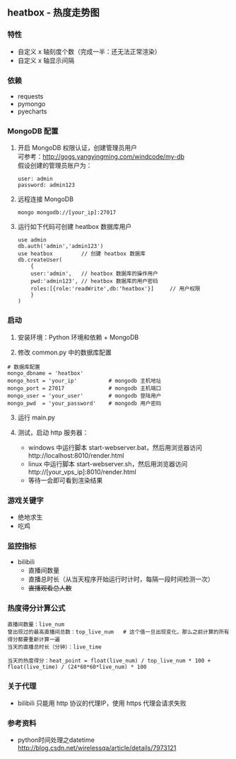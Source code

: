 ## heatbox - 热度走势图

### 特性
* 自定义 x 轴刻度个数（完成一半：还无法正常渲染）
* 自定义 x 轴显示间隔

### 依赖
* requests
* pymongo
* pyecharts

### MongoDB 配置
1. 开启 MongoDB 权限认证，创建管理员用户  
    可参考：http://gogs.yangyingming.com/windcode/my-db  
    假设创建的管理员账户为：
    
    ```
    user: admin
    password: admin123
    ```
2. 远程连接 MongoDB

    ```
    mongo mongodb://[your_ip]:27017
    ```
3. 运行如下代码可创建 heatbox 数据库用户

    ```
    use admin
    db.auth('admin','admin123')
    use heatbox			// 创建 heatbox 数据库
    db.createUser(
        {
        user:'admin',	// heatbox 数据库的操作用户
        pwd:'admin123',	// heatbox 数据库的用户密码
        roles:[{role:'readWrite',db:'heatbox'}] 	// 用户权限
        }
    )
    ```

### 启动
1. 安装环境：Python 环境和依赖 + MongoDB

2. 修改 common.py 中的数据库配置
```
# 数据库配置
mongo_dbname = 'heatbox'
mongo_host = 'your_ip'          # mongodb 主机地址
mongo_port = 27017              # mongodb 主机端口
mongo_user = 'your_user'        # mongodb 登陆用户
mongo_pwd  = 'your_password'    # mongodb 用户密码
```

3. 运行 main.py

4. 测试，启动 http 服务器：
    * windows 中运行脚本 start-webserver.bat，然后用浏览器访问 http://localhost:8010/render.html 
    * linux 中运行脚本 start-webserver.sh，然后用浏览器访问 http://[your_vps_ip]:8010/render.html
    * 等待一会即可看到渲染结果

### 游戏关键字
* 绝地求生
* 吃鸡

### 监控指标
* bilibili
	* 直播间数量
	* 直播总时长（从当天程序开始运行时计时，每隔一段时间检测一次）
	* ~~直播观看总人数~~

### 热度得分计算公式
```
直播间数量：live_num
曾出现过的最高直播间总数：top_live_num	# 这个值一旦出现变化，那么之前计算的所有得分都要重新计算一遍
当天的直播总时长（分钟）：live_time

当天的热度得分：heat_point = float(live_num) / top_live_num * 100 + float(live_time) / (24*60*60*live_num) * 100
```

### 关于代理
* bilibili 只能用 http 协议的代理IP，使用 https 代理会请求失败

### 参考资料
* python时间处理之datetime  
http://blog.csdn.net/wirelessqa/article/details/7973121